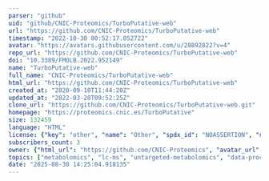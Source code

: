```yaml
---
parser: "github"
uid: "github/CNIC-Proteomics/TurboPutative-web"
url: "https://github.com/CNIC-Proteomics/TurboPutative-web"
timestamp: "2022-10-30 00:52:17.052722"
avatar: "https://avatars.githubusercontent.com/u/28892822?v=4"
repo_url: "https://github.com/CNIC-Proteomics/TurboPutative-web"
doi: "10.3389/FMOLB.2022.952149"
name: "TurboPutative-web"
full_name: "CNIC-Proteomics/TurboPutative-web"
html_url: "https://github.com/CNIC-Proteomics/TurboPutative-web"
created_at: "2020-09-10T11:44:20Z"
updated_at: "2022-03-28T09:52:25Z"
clone_url: "https://github.com/CNIC-Proteomics/TurboPutative-web.git"
homepage: "https://proteomics.cnic.es/TurboPutative"
size: 132459
language: "HTML"
license: {"key": "other", "name": "Other", "spdx_id": "NOASSERTION", "url": null, "node_id": "MDc6TGljZW5zZTA="}
subscribers_count: 3
owner: {"html_url": "https://github.com/CNIC-Proteomics", "avatar_url": "https://avatars.githubusercontent.com/u/28892822?v=4", "login": "CNIC-Proteomics", "type": "Organization"}
topics: ["metabolomics", "lc-ms", "untargeted-metabolomics", "data-processing"]
date: "2025-08-30 14:25:04.918135"
---
```

